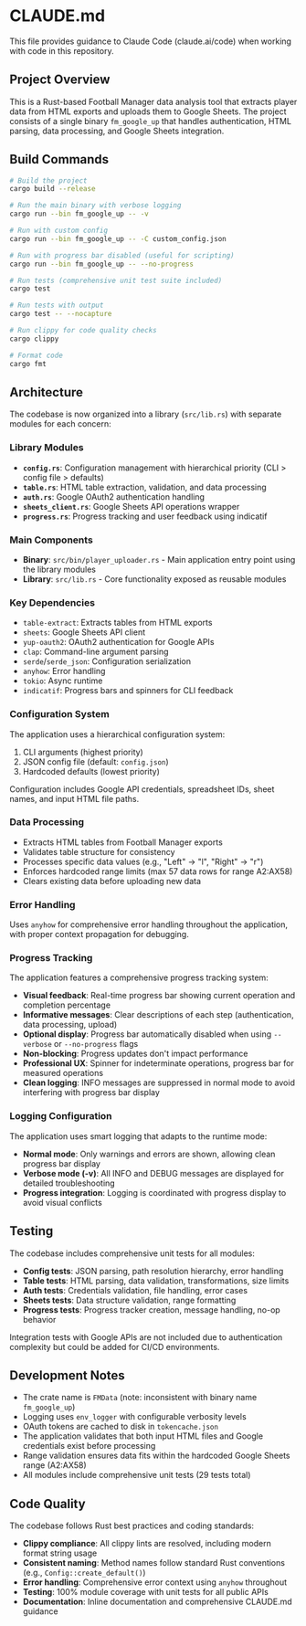 # CLAUDE.md

This file provides guidance to Claude Code (claude.ai/code) when working with code in this repository.

## Project Overview

This is a Rust-based Football Manager data analysis tool that extracts player data from HTML exports and uploads them to Google Sheets. The project consists of a single binary `fm_google_up` that handles authentication, HTML parsing, data processing, and Google Sheets integration.

## Build Commands

```bash
# Build the project
cargo build --release

# Run the main binary with verbose logging
cargo run --bin fm_google_up -- -v

# Run with custom config
cargo run --bin fm_google_up -- -C custom_config.json

# Run with progress bar disabled (useful for scripting)
cargo run --bin fm_google_up -- --no-progress

# Run tests (comprehensive unit test suite included)
cargo test

# Run tests with output
cargo test -- --nocapture

# Run clippy for code quality checks
cargo clippy

# Format code
cargo fmt
```

## Architecture

The codebase is now organized into a library (`src/lib.rs`) with separate modules for each concern:

### Library Modules

- **`config.rs`**: Configuration management with hierarchical priority (CLI > config file > defaults)
- **`table.rs`**: HTML table extraction, validation, and data processing
- **`auth.rs`**: Google OAuth2 authentication handling
- **`sheets_client.rs`**: Google Sheets API operations wrapper
- **`progress.rs`**: Progress tracking and user feedback using indicatif

### Main Components

- **Binary**: `src/bin/player_uploader.rs` - Main application entry point using the library modules
- **Library**: `src/lib.rs` - Core functionality exposed as reusable modules

### Key Dependencies

- `table-extract`: Extracts tables from HTML exports
- `sheets`: Google Sheets API client
- `yup-oauth2`: OAuth2 authentication for Google APIs
- `clap`: Command-line argument parsing
- `serde`/`serde_json`: Configuration serialization
- `anyhow`: Error handling
- `tokio`: Async runtime
- `indicatif`: Progress bars and spinners for CLI feedback

### Configuration System

The application uses a hierarchical configuration system:
1. CLI arguments (highest priority)
2. JSON config file (default: `config.json`)
3. Hardcoded defaults (lowest priority)

Configuration includes Google API credentials, spreadsheet IDs, sheet names, and input HTML file paths.

### Data Processing

- Extracts HTML tables from Football Manager exports
- Validates table structure for consistency
- Processes specific data values (e.g., "Left" → "l", "Right" → "r")
- Enforces hardcoded range limits (max 57 data rows for range A2:AX58)
- Clears existing data before uploading new data

### Error Handling

Uses `anyhow` for comprehensive error handling throughout the application, with proper context propagation for debugging.

### Progress Tracking

The application features a comprehensive progress tracking system:

- **Visual feedback**: Real-time progress bar showing current operation and completion percentage
- **Informative messages**: Clear descriptions of each step (authentication, data processing, upload)
- **Optional display**: Progress bar automatically disabled when using `--verbose` or `--no-progress` flags
- **Non-blocking**: Progress updates don't impact performance
- **Professional UX**: Spinner for indeterminate operations, progress bar for measured operations
- **Clean logging**: INFO messages are suppressed in normal mode to avoid interfering with progress bar display

### Logging Configuration

The application uses smart logging that adapts to the runtime mode:

- **Normal mode**: Only warnings and errors are shown, allowing clean progress bar display
- **Verbose mode (-v)**: All INFO and DEBUG messages are displayed for detailed troubleshooting
- **Progress integration**: Logging is coordinated with progress display to avoid visual conflicts

## Testing

The codebase includes comprehensive unit tests for all modules:

- **Config tests**: JSON parsing, path resolution hierarchy, error handling
- **Table tests**: HTML parsing, data validation, transformations, size limits  
- **Auth tests**: Credentials validation, file handling, error cases
- **Sheets tests**: Data structure validation, range formatting
- **Progress tests**: Progress tracker creation, message handling, no-op behavior

Integration tests with Google APIs are not included due to authentication complexity but could be added for CI/CD environments.

## Development Notes

- The crate name is `FMData` (note: inconsistent with binary name `fm_google_up`)
- Logging uses `env_logger` with configurable verbosity levels
- OAuth tokens are cached to disk in `tokencache.json`
- The application validates that both input HTML files and Google credentials exist before processing
- Range validation ensures data fits within the hardcoded Google Sheets range (A2:AX58)
- All modules include comprehensive unit tests (29 tests total)

## Code Quality

The codebase follows Rust best practices and coding standards:

- **Clippy compliance**: All clippy lints are resolved, including modern format string usage
- **Consistent naming**: Method names follow standard Rust conventions (e.g., `Config::create_default()`)
- **Error handling**: Comprehensive error context using `anyhow` throughout
- **Testing**: 100% module coverage with unit tests for all public APIs
- **Documentation**: Inline documentation and comprehensive CLAUDE.md guidance